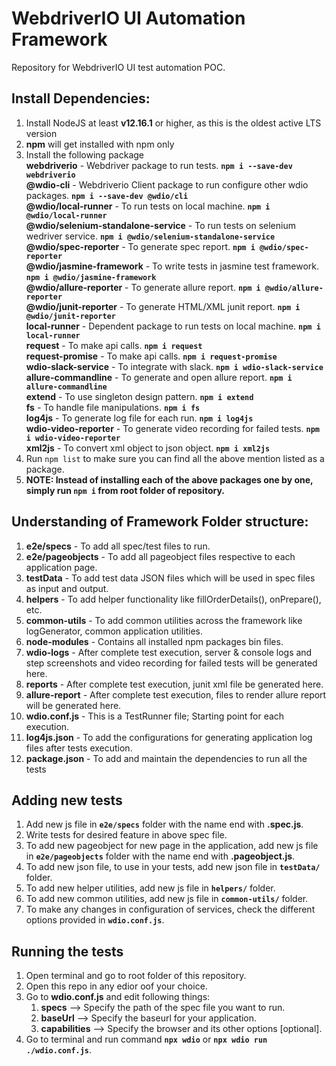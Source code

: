 # WebdriverIO UI Automation Framework
Repository for WebdriverIO UI test automation POC. <br>

## Install Dependencies:
1. Install NodeJS at least **v12.16.1** or higher, as this is the oldest active LTS version <br>
2. **npm** will get installed with npm only <br>
3. Install the following package <br>
    **webdriverio** - Webdriver package to run tests. **```npm i --save-dev webdriverio```** <br>
    **@wdio-cli** - Webdriverio Client package to run configure other wdio packages. **```npm i --save-dev @wdio/cli```** <br>
    **@wdio/local-runner** - To run tests on local machine. **```npm i @wdio/local-runner```** <br>
    **@wdio/selenium-standalone-service** - To run tests on selenium wedriver service. **```npm i @wdio/selenium-standalone-service```** <br>
    **@wdio/spec-reporter** - To generate spec report. **```npm i @wdio/spec-reporter```** <br>
    **@wdio/jasmine-framework** - To write tests in jasmine test framework. **```npm i @wdio/jasmine-framework```** <br>
    **@wdio/allure-reporter** - To generate allure report. **```npm i @wdio/allure-reporter```** <br>
    **@wdio/junit-reporter** - To generate HTML/XML junit report. **```npm i @wdio/junit-reporter```** <br>
    **local-runner** - Dependent package to run tests on local machine. **```npm i local-runner```** <br>
    **request** - To make api calls. **```npm i request```** <br>
    **request-promise** - To make api calls. **```npm i request-promise```** <br>
    **wdio-slack-service** - To integrate with slack. **```npm i wdio-slack-service```** <br>
    **allure-commandline** - To generate and open allure report. **```npm i allure-commandline```** <br>
    **extend** - To use singleton design pattern. **```npm i extend```** <br>
    **fs** - To handle file manipulations. **```npm i fs```** <br>
    **log4js** - To generate log file for each run. **```npm i log4js```** <br>
    **wdio-video-reporter** - To generate video recording for failed tests. **```npm i wdio-video-reporter```** <br>
    **xml2js** - To convert xml object to json object. **```npm i xml2js```** <br>
4. Run ```npm list``` to make sure you can find all the above mention listed as a package. <br>
5. **NOTE: Instead of installing each of the above packages one by one, simply run ```npm i``` from root folder of repository.** <br>

## Understanding of Framework Folder structure:
1. **e2e/specs** - To add all spec/test files to run. <br>
2. **e2e/pageobjects** - To add all pageobject files respective to each application page. <br>
3. **testData** - To add test data JSON files which will be used in spec files as input and output. <br>
4. **helpers** - To add helper functionality like fillOrderDetails(), onPrepare(), etc. <br>
5. **common-utils** - To add common utilities across the framework like logGenerator, common application utilities. <br>
6. **node-modules** - Contains all installed npm packages bin files. <br>
7. **wdio-logs** - After complete test execution, server & console logs and step screenshots and video recording for failed tests will be generated here. <br>
8. **reports** - After complete test execution, junit xml file be generated here. <br>
9. **allure-report** - After complete test execution, files to render allure report will be generated here. <br>
11. **wdio.conf.js** - This is a TestRunner file; Starting point for each execution. <br>
12. **log4js.json** - To add the configurations for generating application log files after tests execution. <br>
13. **package.json** - To add and maintain the dependencies to run all the tests <br>

## Adding new tests
1. Add new js file in **```e2e/specs```** folder with the name end with **.spec.js**. <br>
2. Write tests for desired feature in above spec file. <br>
3. To add new pageobject for new page in the application, add new js file in **```e2e/pageobjects```** folder with the name end with **.pageobject.js**. <br>
4. To add new json file, to use in your tests, add new json file in **```testData/```** folder. <br>
5. To add new helper utilities, add new js file in **```helpers/```** folder. <br>
6. To add new common utilities, add new js file in **```common-utils/```** folder. <br>
7. To make any changes in configuration of services, check the different options provided in **```wdio.conf.js```**. <br>

## Running the tests
1. Open terminal and go to root folder of this repository. <br>
2. Open this repo in any edior oof your choice. <br>
3. Go to **wdio.conf.js** and edit following things: <br>
    1. **specs** --> Specify the path of the spec file you want to run. <br>
    2. **baseUrl** --> Specify the baseurl for your application. <br>
    3. **capabilities** --> Specify the browser and its other options [optional]. <br>
4. Go to terminal and run command **```npx wdio```** or **```npx wdio run ./wdio.conf.js```**. <br>
